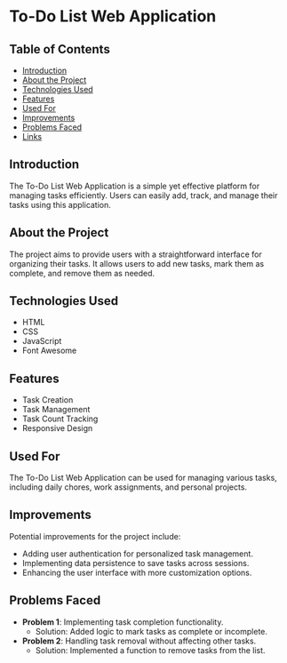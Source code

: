 # To-Do List Web Application

## Table of Contents

- [Introduction](#introduction)
- [About the Project](#about-the-project)
- [Technologies Used](#technologies-used)
- [Features](#features)
- [Used For](#used-for)
- [Improvements](#improvements)
- [Problems Faced](#problems-faced)
- [Links](#links)

## Introduction

The To-Do List Web Application is a simple yet effective platform for managing tasks efficiently. Users can easily add, track, and manage their tasks using this application.

## About the Project

The project aims to provide users with a straightforward interface for organizing their tasks. It allows users to add new tasks, mark them as complete, and remove them as needed.

## Technologies Used

- HTML
- CSS
- JavaScript
- Font Awesome

## Features

- Task Creation
- Task Management
- Task Count Tracking
- Responsive Design

## Used For

The To-Do List Web Application can be used for managing various tasks, including daily chores, work assignments, and personal projects.

## Improvements

Potential improvements for the project include:
- Adding user authentication for personalized task management.
- Implementing data persistence to save tasks across sessions.
- Enhancing the user interface with more customization options.

## Problems Faced

- **Problem 1**: Implementing task completion functionality.
  - Solution: Added logic to mark tasks as complete or incomplete.
- **Problem 2**: Handling task removal without affecting other tasks.
  - Solution: Implemented a function to remove tasks from the list.

